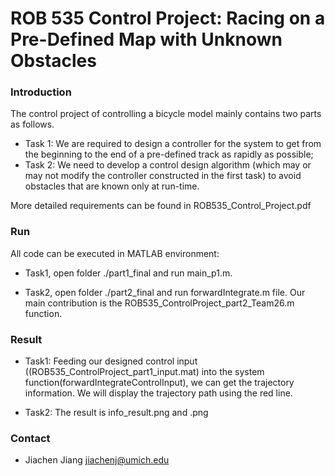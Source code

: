 # ROB 535 Control Project: Racing on a Pre-Defined Map with Unknown Obstacles #

### Introduction ###
The control project of controlling a bicycle model mainly contains two parts as follows.

* Task 1: We are required to design a controller for the system to get from the beginning to the end of a pre-defined track as rapidly as possible; 
* Task 2: We need to develop a control design algorithm (which may or may not modify the controller constructed in the first task) to avoid obstacles that are known only at run-time.
  
More detailed requirements can be found in ROB535_Control_Project.pdf

### Run ###
All code can be executed in MATLAB environment:

* Task1, open folder ./part1_final and run main_p1.m. 

* Task2, open folder ./part2_final and run forwardIntegrate.m file. Our main contribution is the ROB535_ControlProject_part2_Team26.m function.

### Result ###

* Task1: Feeding our designed control input ((ROB535_ControlProject_part1_input.mat) into the system function(forwardIntegrateControlInput), we can get the trajectory information. We will display the trajectory path using the red line.

* Task2: The result is info_result.png and .png


### Contact ###

* Jiachen Jiang jiachenj@umich.edu
